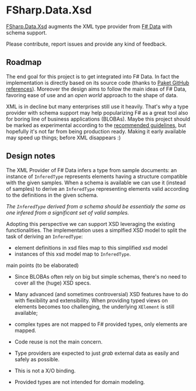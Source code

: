 
# FSharp.Data.Xsd

[FSharp.Data.Xsd](http://giacomociti.github.io/FSharp.Data.Xsd/) augments the XML type provider 
from [F# Data](http://fsharp.github.io/FSharp.Data/) with schema support.

Please contribute, report issues and provide any kind of feedback.

## Roadmap

The end goal for this project is to get integrated into F# Data. 
In fact the implementation is directly based on its source code (thanks to [Paket GitHub references](https://fsprojects.github.io/Paket/github-dependencies.html)).
Moreover the design aims to follow the main ideas of F# Data, favoring ease of use and an *open world* approach to the shape of data.

XML is in decline but many enterprises still use it heavily. That's why a type provider with schema support may help popularizing F# as a great tool also for boring line of business applications (BLOBAs). 
Maybe this project should be marked as experimental according to the [recommended guidelines](http://fsharp.github.io/2014/09/19/fsharp-libraries.html), but hopefully it's not far from being production ready.
Making it early available may speed up things; before XML disappears :)


## Design notes
 
The XML Provider of F# Data infers a type from sample documents: an instance of `InferedType` 
represents elements having a structure compatible with the given samples.
When a schema is available we can use it (instead of samples) to derive an `InferedType` representing
elements valid according to the definitions in the given schema.

*The `InferedType` derived from a schema should be essentialy the same as one
infered from a significant set of valid samples.*

Adopting this perspective we can support XSD leveraging the existing functionalities.
The implementation uses a simplfied XSD model to split the task of deriving an `InferedType`:
- element definitions in xsd files map to this simplified xsd model
- instances of this xsd model map to `InferedType`.



main points (to be elaborated)
- Since BLOBAs often rely on big but simple schemas, there's no need to cover all the (huge) XSD specs.
- Many advanced (and sometimes controversial) XSD features have to do with flexibility and extensibility.
    When providing typed views on elements becomes too challenging, the underlying `XElement` is still available;
    
    
- complex types are not mapped to F# provided types, only elements are mapped.
- Code reuse is not the main concern.
- Type providers are expected to just *grab* external data as easily and safely as possible. 
- This is not a X/O binding.
- Provided types are not intended for domain modeling.
    
      
      
      

